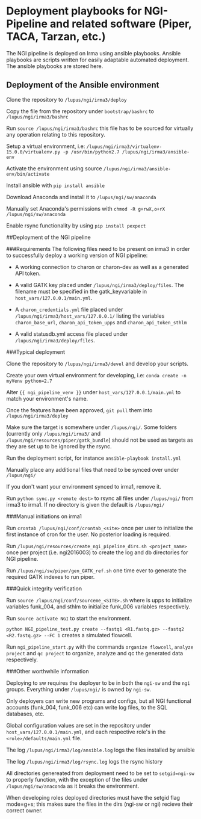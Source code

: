 # Deployment playbooks for NGI-Pipeline and related software (Piper, TACA, Tarzan, etc.) 

The NGI pipeline is deployed on Irma using ansible playbooks. Ansible playbooks are scripts written for easily adaptable automated deployment. The ansible playbooks are stored here.

## Deployment of the Ansible environment

Clone the repository to `/lupus/ngi/irma3/deploy`

Copy the file from the repository under `bootstrap/bashrc` to `/lupus/ngi/irma3/bashrc` 

Run `source /lupus/ngi/irma3/bashrc` this file has to be sourced for virtually any operation relating to this repository.

Setup a virtual environment, i.e: `/lupus/ngi/irma3/virtualenv-15.0.0/virtualenv.py -p /usr/bin/python2.7 /lupus/ngi/irma3/ansible-env`

Activate the environment using source `/lupus/ngi/irma3/ansible-env/bin/activate`

Install ansible with `pip install ansible`

Download Anaconda and install it to `/lupus/ngi/sw/anaconda`

Manually set Anaconda's permissions with `chmod -R g+rwX,o+rX /lupus/ngi/sw/anaconda`

Enable rsync functionality by using `pip install pexpect`

##Deployment of the NGI pipeline

###Requirements
The following files need to be present on irma3 in order to successfully deploy a working version of NGI pipeline:

- A working connection to charon or charon-dev as well as a generated API token. 

- A valid GATK key placed under `/lupus/ngi/irma3/deploy/files`. The filename must be specified in the gatk_keyvariable in `host_vars/127.0.0.1/main.yml`. 

- A `charon_credentials.yml` file placed under `/lupus/ngi/irma3/host_vars/127.0.0.1/` listing the variables `charon_base_url`, `charon_api_token_upps` and `charon_api_token_sthlm`

- A valid statusdb.yml access file placed under `/lupus/ngi/irma3/deploy/files`.

###Typical deployment

Clone the repository to `/lupus/ngi/irma3/devel` and develop your scripts.

Create your own virtual environment for developing, i.e: `conda create -n myVenv python=2.7`

Alter `{{ ngi_pipeline_venv }}` under `host_vars/127.0.0.1/main.yml` to match your environment's name.

Once the features have been approved, `git pull` them into `/lupus/ngi/irma3/deploy`

Make sure the target is somewhere under `/lupus/ngi/`. Some folders (currently only `/lupus/ngi/irma3/` and 
`/lupus/ngi/resources/piper/gatk_bundle`) should not be used as targets as they are set up to be ignored by the rsync.

Run the deployment script, for instance `ansible-playbook install.yml`

Manually place any additional files that need to be synced over under `/lupus/ngi/`

If you don't want your environment synced to irma1, remove it.

Run `python sync.py <remote dest>` to rsync all files under `/lupus/ngi/` from irma3 to irma1. If no directory is given the default is `/lupus/ngi/`

###Manual initiations on irma1

Run `crontab /lupus/ngi/conf/crontab_<site>` once per user to initialize the first instance of cron for the user. No posterior loading is required.

Run `/lupus/ngi/resources/create_ngi_pipeline_dirs.sh <project_name>` once per project (i.e. ngi2016003) to create the log and db directories for NGI pipeline.

Run `/lupus/ngi/sw/piper/gen_GATK_ref.sh` one time ever to generate the required GATK indexes to run piper.

###Quick integrity verification

Run `source /lupus/ngi/conf/sourceme_<SITE>.sh` where <site> is upps to initialize variables funk_004, and sthlm to initialize funk_006 variables respectively.

Run `source activate NGI` to start the environment.

`python NGI_pipeline_test.py create --fastq1 <R1.fastq.gz> --fastq2 <R2.fastq.gz> --FC 1` creates a simulated flowcell.

Run `ngi_pipeline_start.py` with the commands `organize flowcell`, `analyze project` and `qc project` to organize, analyze and qc the generated data respectively.

###Other worthwhile information

Deploying to sw requires the deployer to be in both the `ngi-sw` and the `ngi` groups. Everything under `/lupus/ngi/` is owned by `ngi-sw`.

Only deployers can write new programs and configs, but all NGI functional accounts (funk_004, funk_006 etc) can write log files, to the SQL databases, etc.

Global configuration values are set in the repository under `host_vars/127.0.0.1/main.yml`, and each respective role's in the `<role>/defaults/main.yml` file. 

The log `/lupus/ngi/irma3/log/ansible.log` logs the files installed by ansible

The log `/lupus/ngi/irma3/log/rsync.log` logs the rsync history

All directories genereated from deployment need to be set to `setgid=ngi-sw` to properly function, with the exception of the files under `/lupus/ngi/sw/anaconda` as it breaks the environment.

When developing roles deployed directories must have the setgid flag mode=g+s; this makes sure the files in the dirs (ngi-sw or ngi) recieve their correct owner.
